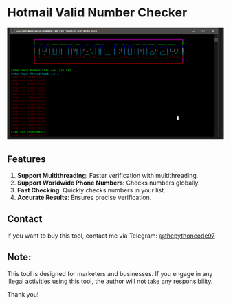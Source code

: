 # Hotmail Valid Number Checker

![image](https://raw.githubusercontent.com/alexrony21/Hotmail-Valid-Number-Checker/refs/heads/main/Hotmail_Valid_Number_Checker.png)

## Features

1. **Support Multithreading**: Faster verification with multithreading.
2. **Support Worldwide Phone Numbers**: Checks numbers globally.
3. **Fast Checking**: Quickly checks numbers in your list.
4. **Accurate Results**: Ensures precise verification.

## Contact

If you want to buy this tool, contact me via Telegram: [@thepythoncode97](https://t.me/thepythoncode97)

## Note:
This tool is designed for marketers and businesses. If you engage in any illegal activities using this tool, the author will not take any responsibility.

Thank you!
